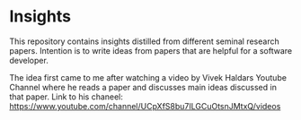 # Insights
This repository contains insights distilled from different seminal research papers. Intention is to write ideas from papers that are helpful for a software developer.

The idea first came to me after watching a video by Vivek Haldars Youtube Channel where he reads a paper and discusses main ideas discussed in that paper.
Link to his chaneel: https://www.youtube.com/channel/UCpXfS8bu7ILGCuOtsnJMtxQ/videos
